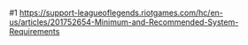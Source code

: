 #1
https://support-leagueoflegends.riotgames.com/hc/en-us/articles/201752654-Minimum-and-Recommended-System-Requirements
